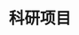 ---
widget: portfolio
title: 科研项目
weight: 10
subtitle: ''
content:
  filters:
    folders:
      - project
    kinds:
      - page
  sort_by: 'Date'
  sort_ascending: false
  filter_button:
    - name: 所有项目
      tag: '*'
    - name: 主持项目
      tag: host
    - name: 参与项目
      tag: participate
  filter_default: 0
design:
  columns: '2'
  view: compact
  flip_alt_rows: false
  
---
